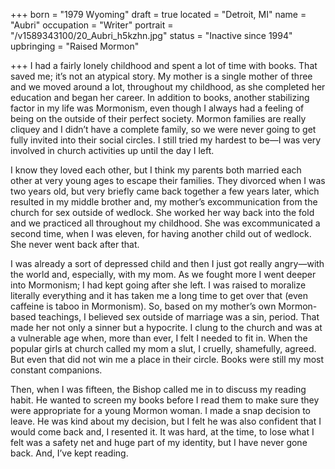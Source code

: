 +++
born = "1979 Wyoming"
draft = true
located = "Detroit, MI"
name = "Aubri"
occupation = "Writer"
portrait = "/v1589343100/20_Aubri_h5kzhn.jpg"
status = "Inactive since 1994"
upbringing = "Raised Mormon"

+++
I had a fairly lonely childhood and spent a lot of time with books. That saved me; it’s not an atypical story. My mother is a single mother of three and we moved around a lot, throughout my childhood, as she completed her education and began her career. In addition to books, another stabilizing factor in my life was Mormonism, even though I always had a feeling of being on the outside of their perfect society. Mormon families are really cliquey and I didn’t have a complete family, so we were never going to get fully invited into their social circles. I still tried my hardest to be—I was very involved in church activities up until the day I left.

I know they loved each other, but I think my parents both married each other at very young ages to escape their families. They divorced when I was two years old, but very briefly came back together a few years later, which resulted in my middle brother and, my mother’s excommunication from the church for sex outside of wedlock. She worked her way back into the fold and we practiced all throughout my childhood. She was excommunicated a second time, when I was eleven, for having another child out of wedlock. She never went back after that.

I was already a sort of depressed child and then I just got really angry—with the world and, especially, with my mom. As we fought more I went deeper into Mormonism; I had kept going after she left. I was raised to moralize literally everything and it has taken me a long time to get over that (even caffeine is taboo in Mormonism). So, based on my mother’s own Mormon-based teachings, I believed sex outside of marriage was a sin, period. That made her not only a sinner but a hypocrite. I clung to the church and was at a vulnerable age when, more than ever, I felt I needed to fit in. When the popular girls at church called my mom a slut, I cruelly, shamefully, agreed. But even that did not win me a place in their circle. Books were still my most constant companions.

Then, when I was fifteen, the Bishop called me in to discuss my reading habit. He wanted to screen my books before I read them to make sure they were appropriate for a young Mormon woman. I made a snap decision to leave. He was kind about my decision, but I felt he was also confident that I would come back and, I resented it. It was hard, at the time, to lose what I felt was a safety net and huge part of my identity, but I have never gone back. And, I’ve kept reading.